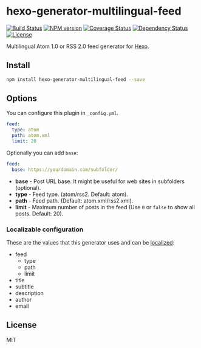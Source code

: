 # hexo-generator-multilingual-feed

[![Build Status](https://travis-ci.org/ahaasler/hexo-generator-multilingual-feed.svg?branch=master)](https://travis-ci.org/ahaasler/hexo-generator-multilingual-feed)
[![NPM version](https://badge.fury.io/js/hexo-generator-multilingual-feed.svg)](http://badge.fury.io/js/hexo-generator-multilingual-feed)
[![Coverage Status](https://img.shields.io/coveralls/ahaasler/hexo-generator-multilingual-feed.svg)](https://coveralls.io/r/ahaasler/hexo-generator-multilingual-feed?branch=master)
[![Dependency Status](https://gemnasium.com/ahaasler/hexo-generator-multilingual-feed.svg)](https://gemnasium.com/ahaasler/hexo-generator-multilingual-feed)
[![License](https://img.shields.io/badge/license-MIT%20License-blue.svg)](LICENSE)

Multilingual Atom 1.0 or RSS 2.0 feed generator for [Hexo](http://hexo.io/).

## Install

``` bash
npm install hexo-generator-multilingual-feed --save
```

## Options

You can configure this plugin in `_config.yml`.

``` yaml
feed:
  type: atom
  path: atom.xml
  limit: 20
```

Optionally you can add `base`:

``` yaml
feed:
  base: https://yourdomain.com/subfolder/
```

- **base** - Post URL base. It might be useful for web sites in subfolders (optional).
- **type** - Feed type. (atom/rss2. Default: atom).
- **path** - Feed path. (Default: atom.xml/rss2.xml).
- **limit** - Maximum number of posts in the feed (Use `0` or `false` to show all posts. Default: 20).

### Localizable configuration

These are the values that this generator uses and can be [localized](https://github.com/ahaasler/hexo-multilingual#_c-configuration-locales "Configuring locales"):

- feed
  - type
  - path
  - limit
- title
- subtitle
- description
- author
- email

## License

MIT
